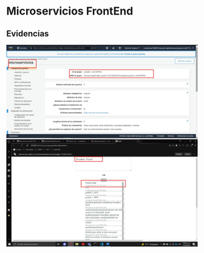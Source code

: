 # Microservicios FrontEnd

## Evidencias

![](https://github.com/gabrielaasilva/Microservicios_AREP_FRONT/blob/master/Resources/img1.jpeg)
![](https://github.com/gabrielaasilva/Microservicios_AREP_FRONT/blob/master/Resources/img2.jpeg)
